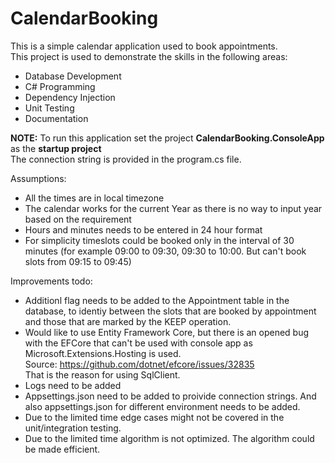 # CalendarBooking
This is a simple calendar application used to book appointments.
<br>
This project is used to demonstrate the skills in the following areas:
* Database Development
* C# Programming
* Dependency Injection
* Unit Testing
* Documentation

**NOTE:** To run this application set the project **CalendarBooking.ConsoleApp** as the **startup project**
<br> The connection string is provided in the program.cs file.

Assumptions:
* All the times are in local timezone
* The calendar works for the current Year as there is no way to input year based on the requirement
* Hours and minutes needs to be entered in 24 hour format
* For simplicity timeslots could be booked only in the interval of 30 minutes (for example 09:00 to 09:30, 09:30 to 10:00. But can't book slots from 09:15 to 09:45)

Improvements todo:
* Additionl flag needs to be added to the Appointment table in the database, to identiy between the slots that are booked by appointment and those that are marked by the KEEP operation.
* Would like to use Entity Framework Core, but there is an opened bug with the EFCore that can't be used with console app as Microsoft.Extensions.Hosting is used.
  <br>Source: https://github.com/dotnet/efcore/issues/32835
  <br>That is the reason for using SqlClient.
* Logs need to be added
* Appsettings.json need to be added to proivide connection strings. And also appsettings.json for different environment needs to be added.
* Due to the limited time edge cases might not be covered in the unit/integration testing.
* Due to the limited time algorithm is not optimized. The algorithm could be made efficient.
